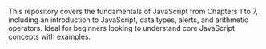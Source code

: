 This repository covers the fundamentals of JavaScript from Chapters 1 to 7, including an introduction to JavaScript, data types, alerts, and arithmetic operators. Ideal for beginners looking to understand core JavaScript concepts with examples.
